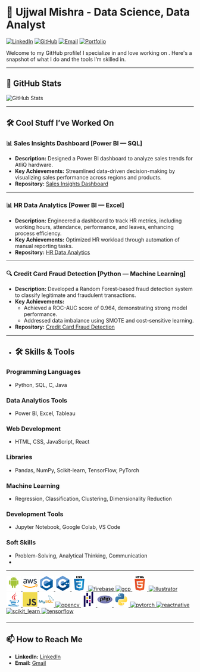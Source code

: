 # 👋 Ujjwal Mishra - Data Science, Data Analyst 
[![LinkedIn](https://img.shields.io/badge/-LinkedIn-blue?style=flat&logo=Linkedin&logoColor=white)](https://www.linkedin.com/in/ujjwal-mishra-2a1b6522b?utm_source=share&utm_campaign=share_via&utm_content=profile&utm_medium=ios_app ) 
[![GitHub](https://img.shields.io/badge/-GitHub-black?style=flat&logo=github&logoColor=white)](https://github.com/UjjwalMisra) 
[![Email](https://img.shields.io/badge/Email-red?style=flat&logo=gmail&logoColor=white)](mailto:ujjwalmishra1777@gmail.com)
[![Portfolio](https://img.shields.io/badge/Portfolio-blue?style=flat&logo=behance&logoColor=white)](https://ujjwal-mishra.netlify.app/)

Welcome to my GitHub profile! I specialize in <your expertise> and love working on <your passion>. Here's a snapshot of what I do and the tools I’m skilled in.

---

## 🚀 GitHub Stats
![GitHub Stats](https://github-readme-stats.vercel.app/api?username=UjjwalMisra&show_icons=true&theme=radical)

---

## 🛠️ Cool Stuff I’ve Worked On


### 📊 Sales Insights Dashboard [Power BI — SQL]
- **Description:** Designed a Power BI dashboard to analyze sales trends for AtliQ hardware.
- **Key Achievements:** Streamlined data-driven decision-making by visualizing sales performance across regions and products.
- **Repository:** [Sales Insights Dashboard](https://github.com/ujjwalmishra1777/sales-insights-dashboard)

---

### 📊 HR Data Analytics [Power BI — Excel]
- **Description:** Engineered a dashboard to track HR metrics, including working hours, attendance, performance, and leaves, enhancing process efficiency.
- **Key Achievements:** Optimized HR workload through automation of manual reporting tasks.
- **Repository:** [HR Data Analytics](https://github.com/ujjwalmishra1777/hr-data-analytics)

---

### 🔍 Credit Card Fraud Detection [Python — Machine Learning]
- **Description:** Developed a Random Forest-based fraud detection system to classify legitimate and fraudulent transactions.
- **Key Achievements:**
  - Achieved a ROC-AUC score of 0.964, demonstrating strong model performance.
  - Addressed data imbalance using SMOTE and cost-sensitive learning.
- **Repository:** [Credit Card Fraud Detection](https://github.com/ujjwalmishra1777/credit-card-fraud-detection)

---

- ## 🛠️ Skills & Tools

### **Programming Languages**
- Python, SQL, C, Java

### **Data Analytics Tools**
- Power BI, Excel, Tableau

### **Web Development**
- HTML, CSS, JavaScript, React

### **Libraries**
- Pandas, NumPy, Scikit-learn, TensorFlow, PyTorch

### **Machine Learning**
- Regression, Classification, Clustering, Dimensionality Reduction

### **Development Tools**
- Jupyter Notebook, Google Colab, VS Code

### **Soft Skills**
- Problem-Solving, Analytical Thinking, Communication
- 
---

<p align="left"> <a href="https://developer.android.com" target="_blank" rel="noreferrer"> <img src="https://raw.githubusercontent.com/devicons/devicon/master/icons/android/android-original-wordmark.svg" alt="android" width="40" height="40"/> </a> <a href="https://aws.amazon.com" target="_blank" rel="noreferrer"> <img src="https://raw.githubusercontent.com/devicons/devicon/master/icons/amazonwebservices/amazonwebservices-original-wordmark.svg" alt="aws" width="40" height="40"/> </a> <a href="https://www.cprogramming.com/" target="_blank" rel="noreferrer"> <img src="https://raw.githubusercontent.com/devicons/devicon/master/icons/c/c-original.svg" alt="c" width="40" height="40"/> </a> <a href="https://www.w3schools.com/cpp/" target="_blank" rel="noreferrer"> <img src="https://raw.githubusercontent.com/devicons/devicon/master/icons/cplusplus/cplusplus-original.svg" alt="cplusplus" width="40" height="40"/> </a> <a href="https://www.w3schools.com/css/" target="_blank" rel="noreferrer"> <img src="https://raw.githubusercontent.com/devicons/devicon/master/icons/css3/css3-original-wordmark.svg" alt="css3" width="40" height="40"/> </a> <a href="https://firebase.google.com/" target="_blank" rel="noreferrer"> <img src="https://www.vectorlogo.zone/logos/firebase/firebase-icon.svg" alt="firebase" width="40" height="40"/> </a> <a href="https://cloud.google.com" target="_blank" rel="noreferrer"> <img src="https://www.vectorlogo.zone/logos/google_cloud/google_cloud-icon.svg" alt="gcp" width="40" height="40"/> </a> <a href="https://www.w3.org/html/" target="_blank" rel="noreferrer"> <img src="https://raw.githubusercontent.com/devicons/devicon/master/icons/html5/html5-original-wordmark.svg" alt="html5" width="40" height="40"/> </a> <a href="https://www.adobe.com/in/products/illustrator.html" target="_blank" rel="noreferrer"> <img src="https://www.vectorlogo.zone/logos/adobe_illustrator/adobe_illustrator-icon.svg" alt="illustrator" width="40" height="40"/> </a> <a href="https://www.java.com" target="_blank" rel="noreferrer"> <img src="https://raw.githubusercontent.com/devicons/devicon/master/icons/java/java-original.svg" alt="java" width="40" height="40"/> </a> <a href="https://developer.mozilla.org/en-US/docs/Web/JavaScript" target="_blank" rel="noreferrer"> <img src="https://raw.githubusercontent.com/devicons/devicon/master/icons/javascript/javascript-original.svg" alt="javascript" width="40" height="40"/> </a> <a href="https://www.mysql.com/" target="_blank" rel="noreferrer"> <img src="https://raw.githubusercontent.com/devicons/devicon/master/icons/mysql/mysql-original-wordmark.svg" alt="mysql" width="40" height="40"/> </a> <a href="https://opencv.org/" target="_blank" rel="noreferrer"> <img src="https://www.vectorlogo.zone/logos/opencv/opencv-icon.svg" alt="opencv" width="40" height="40"/> </a> <a href="https://pandas.pydata.org/" target="_blank" rel="noreferrer"> <img src="https://raw.githubusercontent.com/devicons/devicon/2ae2a900d2f041da66e950e4d48052658d850630/icons/pandas/pandas-original.svg" alt="pandas" width="40" height="40"/> </a> <a href="https://www.php.net" target="_blank" rel="noreferrer"> <img src="https://raw.githubusercontent.com/devicons/devicon/master/icons/php/php-original.svg" alt="php" width="40" height="40"/> </a> <a href="https://www.python.org" target="_blank" rel="noreferrer"> <img src="https://raw.githubusercontent.com/devicons/devicon/master/icons/python/python-original.svg" alt="python" width="40" height="40"/> </a> <a href="https://pytorch.org/" target="_blank" rel="noreferrer"> <img src="https://www.vectorlogo.zone/logos/pytorch/pytorch-icon.svg" alt="pytorch" width="40" height="40"/> </a> <a href="https://reactnative.dev/" target="_blank" rel="noreferrer"> <img src="https://reactnative.dev/img/header_logo.svg" alt="reactnative" width="40" height="40"/> </a> <a href="https://scikit-learn.org/" target="_blank" rel="noreferrer"> <img src="https://upload.wikimedia.org/wikipedia/commons/0/05/Scikit_learn_logo_small.svg" alt="scikit_learn" width="40" height="40"/> </a> <a href="https://www.tensorflow.org" target="_blank" rel="noreferrer"> <img src="https://www.vectorlogo.zone/logos/tensorflow/tensorflow-icon.svg" alt="tensorflow" width="40" height="40"/> </a> </p>

###
---

## 📫 How to Reach Me
- **LinkedIn:** [LinkedIn](https://www.linkedin.com/in/ujjwal-mishra-2a1b6522b?utm_source=share&utm_campaign=share_via&utm_content=profile&utm_medium=ios_app )
- **Email:** [Gmail](mailto:ujjwalmishra1777@gmail.com)
